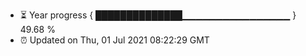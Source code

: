 - ⏳ Year progress { ██████████████▁▁▁▁▁▁▁▁▁▁▁▁▁▁▁▁ } 49.68 %
- ⏰ Updated on Thu, 01 Jul 2021 08:22:29 GMT

